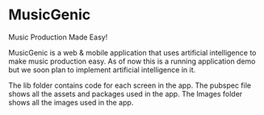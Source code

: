 # MusicGenic
Music Production Made Easy!

MusicGenic is a web & mobile application that uses artificial intelligence to make music production easy. 
As of now this is a running application demo but we soon plan to implement artificial intelligence in it.


The lib folder contains code for each screen in the app.
The pubspec file shows all the assets and packages used in the app.
The Images folder shows all the images used in the app.
